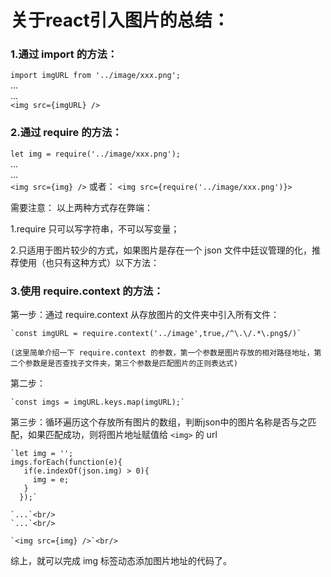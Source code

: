 # 关于react引入图片的总结：
### 1.通过 import 的方法：

  `import imgURL from '../image/xxx.png';`<br/>
  ...<br/>
  ...<br/>
  `<img src={imgURL} />`

### 2.通过 require 的方法：

  `let img = require('../image/xxx.png');`<br/>
  ...<br/>
  ...<br/>
  `<img src={img} />`
  或者：
  `<img src={require('../image/xxx.png')}>`

  需要注意：
  以上两种方式存在弊端：

  1.require 只可以写字符串，不可以写变量；

  2.只适用于图片较少的方式，如果图片是存在一个 json 文件中廷议管理的化，推荐使用（也只有这种方式）以下方法：

### 3.使用 require.context 的方法： <br/>
  第一步：通过 require.context 从存放图片的文件夹中引入所有文件：

    `const imgURL = require.context('../image',true,/^\.\/.*\.png$/)`

    (这里简单介绍一下 require.context 的参数，第一个参数是图片存放的相对路径地址，第二个参数是是否查找子文件夹，第三个参数是匹配图片的正则表达式)

  第二步：

    `const imgs = imgURL.keys.map(imgURL);`

  第三步：循环遍历这个存放所有图片的数组，判断json中的图片名称是否与之匹配，如果匹配成功，则将图片地址赋值给 `<img>` 的 url    

    `let img = '';
    imgs.forEach(function(e){
       if(e.indexOf(json.img) > 0){
         img = e;
       }
      });`

    `...`<br/>
    `...`<br/>

    `<img src={img} />`<br/>

综上，就可以完成 img 标签动态添加图片地址的代码了。
